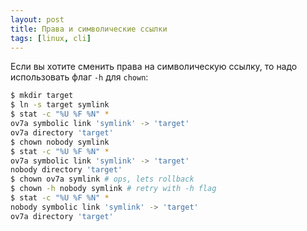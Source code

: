 ```yaml
---
layout: post
title: Права и символические ссылки
tags: [linux, cli]
---
```

Если вы хотите сменить права на символическую ссылку, то надо использовать флаг `-h` для `chown`:
```bash
$ mkdir target
$ ln -s target symlink
$ stat -c "%U %F %N" *
ov7a symbolic link 'symlink' -> 'target'
ov7a directory 'target'
$ chown nobody symlink
$ stat -c "%U %F %N" *
ov7a symbolic link 'symlink' -> 'target'
nobody directory 'target'
$ chown ov7a symlink # ops, lets rollback
$ chown -h nobody symlink # retry with -h flag
$ stat -c "%U %F %N" * 
nobody symbolic link 'symlink' -> 'target'
ov7a directory 'target'
```
